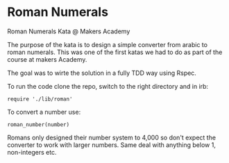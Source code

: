 Roman Numerals
==============

Roman Numerals Kata @ Makers Academy

The purpose of the kata is to design a simple converter from arabic to roman numerals. This was one of the first katas we had to do as part of the course at makers Academy.

The goal was to wirte the solution in a fully TDD way using Rspec.

To run the code clone the repo, switch to the right directory and in irb:
```
require './lib/roman'
```

To convert a number use:
```
roman_number(number)
```

Romans only designed their number system to 4,000 so don't expect the converter to work with larger numbers. Same deal with anything below 1, non-integers etc.
